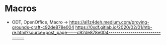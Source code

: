 # Macros

- ODT, OpenOffice, Macro -> https://al1z4deh.medium.com/proving-grounds-craft-c92de878e004 https://0xdf.gitlab.io/2020/02/01/htb-re.html?source=post_page-----c92de878e004--------------------------------
